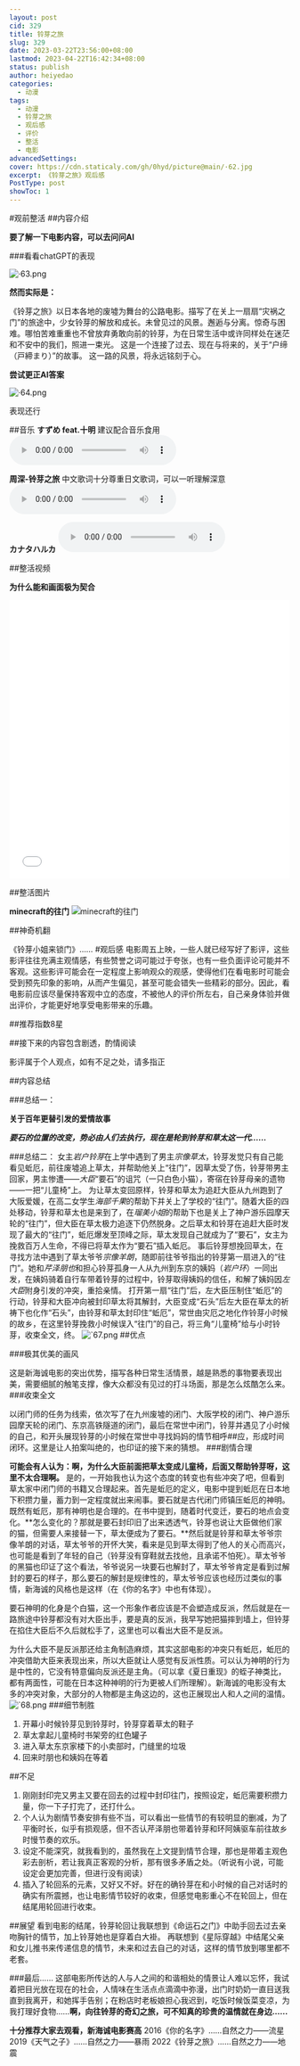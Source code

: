 ```yaml
---
layout: post
cid: 329
title: 铃芽之旅
slug: 329
date: 2023-03-22T23:56:00+08:00
lastmod: 2023-04-22T16:42:34+08:00
status: publish
author: heiyedao
categories: 
  - 动漫
tags: 
  - 动漫
  - 铃芽之旅
  - 观后感
  - 评价
  - 整活
  - 电影
advancedSettings: 
cover: https://cdn.staticaly.com/gh/0hyd/picture@main/·62.jpg
excerpt: 《铃芽之旅》观后感
PostType: post
showToc: 1
---
```



#观前整活
##内容介绍

**要了解一下电影内容，可以去问问AI**

###看看chatGPT的表现

![·63.png][1]

**然而实际是：**

《铃芽之旅》以日本各地的废墟为舞台的公路电影。描写了在关上一扇扇“灾祸之门”的旅途中，少女铃芽的解放和成长。未曾见过的风景。邂逅与分离。惊奇与困难。哪怕苦难重重也不曾放弃勇敢向前的铃芽，为在日常生活中或许同样处在迷茫和不安中的我们，照进一束光。 这是一个连接了过去、现在与将来的，关于“户缔（戸締まり）”的故事。 这一路的风景，将永远铭刻于心。

**尝试更正AI答案**

![·64.png][2]

表现还行

##音乐
**すずめ feat.十明**
建议配合音乐食用
<audio src="https://heiyedao.top/usr/uploads/2023/03/2377474900.mp3" title="すずめ feat.十明" controls></audio>

**周深-铃芽之旅**
中文歌词十分尊重日文歌词，可以一听理解深意
<audio src="https://heiyedao.top/usr/uploads/2023/03/782524575.mp3" title="周深-铃芽之旅" controls></audio>

**カナタハルカ**
<audio src="https://heiyedao.top/usr/uploads/2023/03/2074555952.mp3" title="カナタハルカ" controls></audio>

##整活视频

**为什么能和画面极为契合**
<iframe src="//player.bilibili.com/player.html?aid=353823769&bvid=BV1hX4y1Z7cF&cid=1062928307&page=1&high_quality=1&danmaku=0" allowfullscreen="allowfullscreen" width="100%" height="500" scrolling="no" frameborder="0" sandbox="allow-top-navigation allow-same-origin allow-forms allow-scripts"></iframe>

##整活图片

**minecraft的往门**
![minecraft的往门][4]

##神奇机翻

《铃芽小姐来锁门》……
#观后感
电影周五上映，一些人就已经写好了影评，这些影评往往充满主观情感，有些赞誉之词可能过于夸张，也有一些负面评论可能并不客观。这些影评可能会在一定程度上影响观众的观感，使得他们在看电影时可能会受到预先印象的影响，从而产生偏见，甚至可能会错失一些精彩的部分。因此，看电影前应该尽量保持客观中立的态度，不被他人的评价所左右，自己亲身体验并做出评价，才能更好地享受电影带来的乐趣。

##推荐指数8星

##接下来的内容包含剧透，酌情阅读

影评属于个人观点，如有不足之处，请多指正

##内容总结

###总结一：

**关于百年更替引发的爱情故事**

***要石的位置的改变，势必由人们去执行，现在是轮到铃芽和草太这一代……***

###总结二：
女主*岩户铃芽*在上学中遇到了男主*宗像草太*，铃芽发觉只有自己能看见蚯厄，前往废墟追上草太，并帮助他关上“往门”，因草太受了伤，铃芽带男主回家，男主惨遭——*大臣*“要石”的诅咒（一只白色小猫），寄宿在铃芽母亲的遗物——一把“儿童椅”上。
为让草太变回原样，铃芽和草太为追赶大臣从九州跑到了大阪爱媛，在高二女学生*海部千果*的帮助下并关上了学校的“往门”。随着大臣的四处移动，铃芽和草太也是来到了，在*瑠美小姐*的帮助下也是关上了神户游乐园摩天轮的“往门”，但大臣在草太极力追逐下仍然脱身。之后草太和铃芽在追赶大臣时发现了最大的“往门”，蚯厄爆发至顶峰之际，草太发现自己就成为了“要石”，女主为挽救百万人生命，不得已将草太作为“要石”插入蚯厄。
事后铃芽想挽回草太，在寻找方法中遇到了草太爷爷*宗像羊朗*，随即前往爷爷指出的铃芽第一扇进入的“往门”。她和*芹泽朋也*和担心铃芽孤身一人从九州到东京的姨妈（*岩户环*）一同出发，在姨妈骑着自行车带着铃芽的过程中，铃芽取得姨妈的信任，和解了姨妈因*左大臣*附身引发的冲突，重拾亲情。
打开第一扇“往门”后，左大臣压制住“蚯厄”的行动，铃芽和大臣冲向被封印草太将其解封，大臣变成“石头”后左大臣在草太的祈祷下也化作“石头”，由铃芽和草太封印住“蚯厄”，常世由灾厄之地化作铃芽小时候的故乡，在这里铃芽挽救小时候误入“往门”的自己，将三角“儿童椅”给与小时铃芽，收束全文，终。
![`67.png][5]
##优点

###极其优美的画风

这是新海诚电影的突出优势，描写各种日常生活情景，越是熟悉的事物要表现出美，需要细腻的触笔支撑，像大众都没有见过的打斗场面，那是怎么炫酷怎么来。
###收束全文

以闭门师的任务为线索，依次写了在九州废墟的闭门、大阪学校的闭门、神户游乐园摩天轮的闭门、东京高铁隧道的闭门，最后在常世中闭门，铃芽并遇见了小时候的自己，和开头展现铃芽的小时候在常世中寻找妈妈的情节相呼##应，形成时间闭环。这里是让人拍案叫绝的，也印证的接下来的猜想。
###剧情合理

**可能会有人认为：啊，为什么大臣前面把草太变成儿童椅，后面又帮助铃芽呀，这里不太合理啊。**
是的，一开始我也认为这个态度的转变也有些冲突了吧，但看到草太家中闭门师的书籍又合理起来。首先是蚯厄的定义，电影中提到蚯厄在日本地下积攒力量，蓄力到一定程度就出来闹事。要石就是古代闭门师镇压蚯厄的神明。既然有蚯厄，那有神明也是合理的。在书中提到，随着时代变迁，要石的地点会变化。**怎么变化的？那就是要石封印旧了出来透透气，铃芽也说让大臣做他们家的猫，但需要人来接替一下，草太便成为了要石。**然后就是铃芽和草太爷爷宗像羊朗的对话，草太爷爷的开怀大笑，看来是见到草太得到了他人的关心而高兴，也可能是看到了年轻的自己（铃芽没有穿鞋就去找他，且承诺不怕死）。草太爷爷的黑猫也印证了这个看法，爷爷说另一块要石也解封了，草太爷爷肯定是看到过解封的要石的样子，那么要石的解封是规律性的，草太爷爷应该也经历过类似的事情，新海诚的风格也是这样（在《你的名字》中也有体现）。

要石神明的化身是个白猫，这一个形象作者应该是不会塑造成反派，然后就是在一路旅途中铃芽都没有对大臣出手，要是真的反派，我早写她把猫摔到墙上，但铃芽在掐住大臣后不久后就松手了，这里也可以看出大臣不是反派。

为什么大臣不是反派那还给主角制造麻烦，其实这部电影的冲突只有蚯厄，蚯厄的冲突借助大臣来表现出来，所以大臣就让人感觉有反派性质。可以认为神明的行为是中性的，它没有特意偏向反派还是主角。（可以拿《夏日重现》的蛭子神类比，都有两面性，可能在日本这种神明的行为更被人们所理解）。新海诚的电影没有太多的冲突对象，大部分的人物都是主角这边的，这也正展现出人和人之间的温情。
![`68.png][6]
###细节制胜
1. 开幕小时候铃芽见到铃芽时，铃芽穿着草太的鞋子
2. 草太拿起儿童椅时书架旁的红色罐子
3. 进入草太东京家楼下的小卖部时，门缝里的垃圾
4. 回来时朋也和姨妈在等着

##不足
1. 刚刚封印完又男主又要在回去的过程中封印往门，按照设定，蚯厄需要积攒力量，你一下子打完了，还打什么。
2. 个人认为剧情节奏安排有些不当，可以看出一些情节的有较明显的删减，为了平衡时长，似乎有损观感，但不否认芹泽朋也带着铃芽和环阿姨驱车前往故乡时慢节奏的欢乐。
3. 设定不能深究，就我看到的，虽然我在上文提到情节合理，那也是带着主观色彩去剖析，若让我真正客观的分析，那有很多矛盾之处。（听说有小说，可能设定会更加完善，但进行没有阅读）
4. 插入了轮回系的元素，又好又不好。好在的确铃芽在和小时候的自己对话时的确实有所震撼，也让电影情节较好的收束，但感觉电影重心不在轮回上，但在结尾用轮回进行收束。

##展望
看到电影的结尾，铃芽轮回让我联想到《命运石之门》中助手回去过去亲吻胸针的情节，加上铃芽她也是穿着白大褂。
再联想到《星际穿越》中结尾父亲和女儿推书来传递信息的情节，未来和过去自己的对话，这样的情节放到哪里都不老套。

###最后……
这部电影所传达的人与人之间的和谐相处的情景让人难以忘怀，我试着把目光放在现在的社会，人情味在生活点点滴滴中弥漫，出门时奶奶一直目送我直到我离开，和她挥手告别；在粉店时老板娘担心我迟到，吃饭时候饭菜变凉，为我打理好食物……**啊，向往铃芽的奇幻之旅，可不知真的珍贵的温情就在身边……**

**十分推荐大家去观看，新海诚电影赛高**
2016《你的名字》……自然之力——流星
2019《天气之子》……自然之力——暴雨
2022《铃芽之旅》……自然之力——地震


  [1]: https://heiyedao.top/usr/uploads/2023/03/1391960402.png
  [2]: https://heiyedao.top/usr/uploads/2023/03/672243347.png
  [4]: https://heiyedao.top/usr/uploads/2023/03/3026877139.jpg
  [5]: https://heiyedao.top/usr/uploads/2023/03/981646351.png
  [6]: https://heiyedao.top/usr/uploads/2023/03/1566732465.png